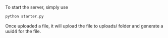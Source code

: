 To start the server, simply use
```python
python starter.py
```

Once uploaded a file, it will upload the file to uploads/ folder and generate a uuid4 for the file.


